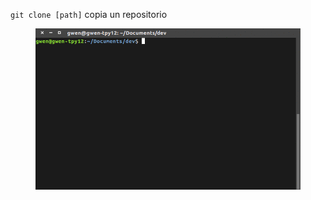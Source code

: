`git clone [path]` copia un repositorio

<figure class="toggle-figure">
    <span class="toggle-figure__button"></span>
    <img class="toggle-figure__figure" alt="git clone" src="img/gif/git-clone.gif"/>
</figure>
